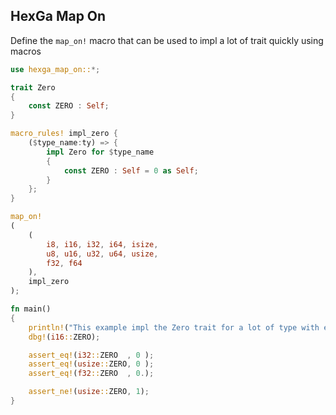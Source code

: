 ## HexGa Map On

Define the `map_on!` macro that can be used to impl a lot of trait quickly using macros

```rust
use hexga_map_on::*;

trait Zero
{
    const ZERO : Self;
}

macro_rules! impl_zero {
    ($type_name:ty) => {
        impl Zero for $type_name
        {
            const ZERO : Self = 0 as Self;
        }
    };
}

map_on!
(
    (
        i8, i16, i32, i64, isize,
        u8, u16, u32, u64, usize,
        f32, f64
    ), 
    impl_zero
);

fn main() 
{
    println!("This example impl the Zero trait for a lot of type with ease");
    dbg!(i16::ZERO);

    assert_eq!(i32::ZERO  , 0 );
    assert_eq!(usize::ZERO, 0 );
    assert_eq!(f32::ZERO  , 0.);

    assert_ne!(usize::ZERO, 1);
}
```